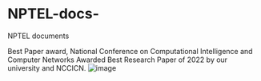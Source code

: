 # NPTEL-docs-
NPTEL documents 

Best Paper award,
National Conference on Computational Intelligence and Computer Networks Awarded Best Research Paper of 2022 by our university and NCCICN.
![image](https://github.com/user-attachments/assets/baadd046-4f56-4d55-a051-aa3b92db018b)
